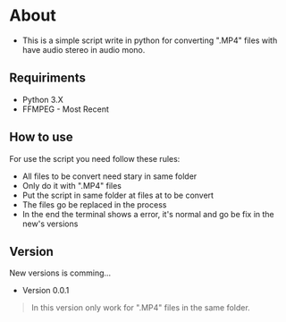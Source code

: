 # About

- This is a simple script write in python for converting ".MP4" files with have audio stereo in audio mono.

## Requiriments
- Python 3.X
- FFMPEG - Most Recent

## How to use

For use the script you need follow these rules:

- All files to be convert need stary in same folder
- Only do it with ".MP4" files
- Put the script in same folder at files at to be convert
- The files go be replaced in the process
- In the end the terminal shows a error, it's normal and go be fix in the new's versions

## Version

New versions is comming...

- Version 0.0.1
> In this version only work for ".MP4" files in the same folder.
